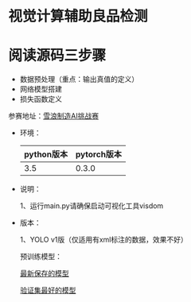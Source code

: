 # 视觉计算辅助良品检测

# 阅读源码三步骤

- 数据预处理（重点：输出真值的定义）
- 网络模型搭建
- 损失函数定义


参赛地址：[雪浪制造AI挑战赛](https://tianchi.aliyun.com/competition/introduction.htm?spm=a2c22.11695015.1131732.1.4ea25275NNvZuf&raceId=231666) 

 - 环境：

    | python版本  |  pytorch版本 |
    | ----------- | ----------   |
    |  3.5  | 0.3.0   |

 - 说明：

   1、运行main.py请确保启动可视化工具visdom

- 版本：

   1、YOLO v1版（仅适用有xml标注的数据，效果不好）
  
  预训练模型：

  [最新保存的模型](https://pan.baidu.com/s/1wv_30IjungQO5fp5b0bKow) 

  [验证集最好的模型](https://pan.baidu.com/s/1mmgI78s5YUrMA9Y4RVM5yw) 